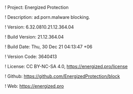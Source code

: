 ! Project: Energized Protection

! Description: ad.porn.malware blocking.

! Version: 6.32.0810.21.12.364.04

! Build Version: 21.12.364.04

! Build Date: Thu, 30 Dec 21 04:13:47 +06

! Version Code: 3640413

! License: CC BY-NC-SA 4.0, https://energized.pro/license

! Github: https://github.com/EnergizedProtection/block

! Web: https://energized.pro
